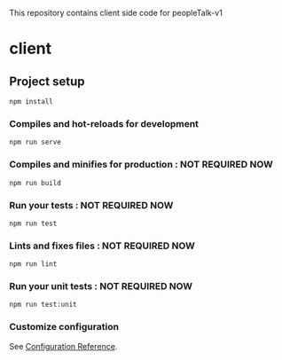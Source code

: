 This repository contains client side code for peopleTalk-v1
# client

## Project setup
```
npm install
```

### Compiles and hot-reloads for development
```
npm run serve
```

### Compiles and minifies for production : NOT REQUIRED NOW
```
npm run build
```

### Run your tests : NOT REQUIRED NOW
```
npm run test
```

### Lints and fixes files : NOT REQUIRED NOW
```
npm run lint
```

### Run your unit tests : NOT REQUIRED NOW
```
npm run test:unit
```

### Customize configuration
See [Configuration Reference](https://cli.vuejs.org/config/).
